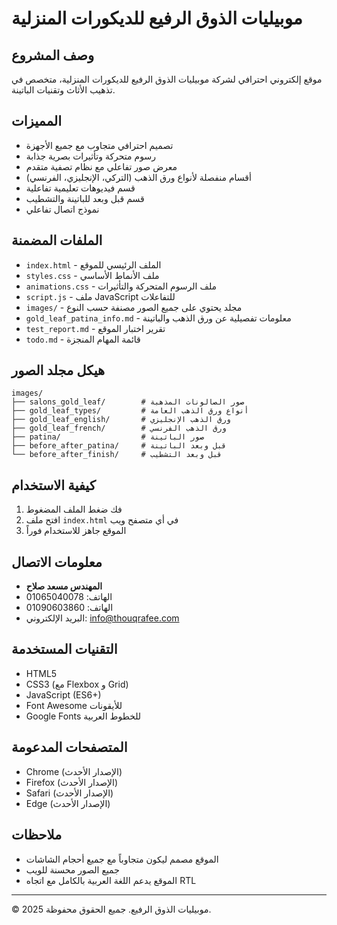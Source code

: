 # موبيليات الذوق الرفيع للديكورات المنزلية

## وصف المشروع
موقع إلكتروني احترافي لشركة موبيليات الذوق الرفيع للديكورات المنزلية، متخصص في تذهيب الأثاث وتقنيات الباتينة.

## المميزات
- تصميم احترافي متجاوب مع جميع الأجهزة
- رسوم متحركة وتأثيرات بصرية جذابة
- معرض صور تفاعلي مع نظام تصفية متقدم
- أقسام منفصلة لأنواع ورق الذهب (التركي، الإنجليزي، الفرنسي)
- قسم فيديوهات تعليمية تفاعلية
- قسم قبل وبعد للباتينة والتشطيب
- نموذج اتصال تفاعلي

## الملفات المضمنة
- `index.html` - الملف الرئيسي للموقع
- `styles.css` - ملف الأنماط الأساسي
- `animations.css` - ملف الرسوم المتحركة والتأثيرات
- `script.js` - ملف JavaScript للتفاعلات
- `images/` - مجلد يحتوي على جميع الصور مصنفة حسب النوع
- `gold_leaf_patina_info.md` - معلومات تفصيلية عن ورق الذهب والباتينة
- `test_report.md` - تقرير اختبار الموقع
- `todo.md` - قائمة المهام المنجزة

## هيكل مجلد الصور
```
images/
├── salons_gold_leaf/        # صور الصالونات المذهبة
├── gold_leaf_types/         # أنواع ورق الذهب العامة
├── gold_leaf_english/       # ورق الذهب الإنجليزي
├── gold_leaf_french/        # ورق الذهب الفرنسي
├── patina/                  # صور الباتينة
├── before_after_patina/     # قبل وبعد الباتينة
└── before_after_finish/     # قبل وبعد التشطيب
```

## كيفية الاستخدام
1. فك ضغط الملف المضغوط
2. افتح ملف `index.html` في أي متصفح ويب
3. الموقع جاهز للاستخدام فوراً

## معلومات الاتصال
- **المهندس مسعد صلاح**
- الهاتف: 01065040078
- الهاتف: 01090603860
- البريد الإلكتروني: info@thouqrafee.com

## التقنيات المستخدمة
- HTML5
- CSS3 (مع Flexbox و Grid)
- JavaScript (ES6+)
- Font Awesome للأيقونات
- Google Fonts للخطوط العربية

## المتصفحات المدعومة
- Chrome (الإصدار الأحدث)
- Firefox (الإصدار الأحدث)
- Safari (الإصدار الأحدث)
- Edge (الإصدار الأحدث)

## ملاحظات
- الموقع مصمم ليكون متجاوباً مع جميع أحجام الشاشات
- جميع الصور محسنة للويب
- الموقع يدعم اللغة العربية بالكامل مع اتجاه RTL

---
© 2025 موبيليات الذوق الرفيع. جميع الحقوق محفوظة.

